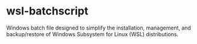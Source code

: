 # wsl-batchscript
Windows batch file designed to simplify the installation, management, and backup/restore of Windows Subsystem for Linux (WSL) distributions.

